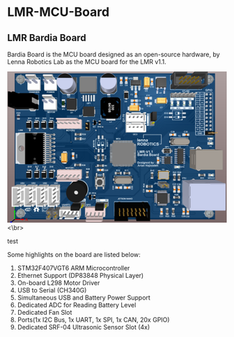 # LMR-MCU-Board

## LMR Bardia Board ##

Bardia Board is the MCU board designed as an open-source hardware, by Lenna Robotics Lab as the MCU board for the LMR v1.1.

![Alt text](https://github.com/Lenna-Robotics-Research-Lab/LMR-MCU-Board/blob/main/images/Lenna_Board_2.png "LMR v1.1 Bardia Board")<\br>

test

Some highlights on the board are listed below:

1. STM32F407VGT6 ARM Microcontroller 
2. Ethernet Support (DP83848 Physical Layer) 
3. On-board L298 Motor Driver 
4. USB to Serial (CH340G) 
5. Simultaneous USB and Battery Power Support 
6. Dedicated ADC for Reading Battery Level
7. Dedicated Fan Slot  
8. Ports(1x I2C Bus, 1x UART, 1x SPI, 1x CAN, 20x GPIO)
9. Dedicated SRF-04 Ultrasonic Sensor Slot (4x)
